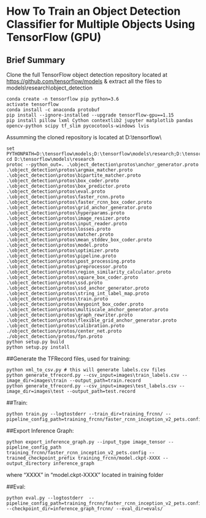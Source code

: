 # How To Train an Object Detection Classifier for Multiple Objects Using TensorFlow (GPU)

## Brief Summary
Clone the full TensorFlow object detection repository located at https://github.com/tensorflow/models & extract all the files to models\research\object_detection
```
conda create -n tensorflow pip python=3.6
activate tensorflow
conda install -c anaconda protobuf
pip install --ignore-installed --upgrade tensorflow-gpu==1.15
pip install pillow lxml Cython contextlib2 jupyter matplotlib pandas opencv-python scipy tf_slim pycocotools-windows lvis
```

Assumming the cloned repository is located at D:\tensorflow\
```
set PYTHONPATH=D:\tensorflow\models;D:\tensorflow\models\research;D:\tensorflow\models\research\slim
cd D:\tensorflow\models\research
protoc --python_out=. .\object_detection\protos\anchor_generator.proto .\object_detection\protos\argmax_matcher.proto .\object_detection\protos\bipartite_matcher.proto .\object_detection\protos\box_coder.proto .\object_detection\protos\box_predictor.proto .\object_detection\protos\eval.proto .\object_detection\protos\faster_rcnn.proto .\object_detection\protos\faster_rcnn_box_coder.proto .\object_detection\protos\grid_anchor_generator.proto .\object_detection\protos\hyperparams.proto .\object_detection\protos\image_resizer.proto .\object_detection\protos\input_reader.proto .\object_detection\protos\losses.proto .\object_detection\protos\matcher.proto .\object_detection\protos\mean_stddev_box_coder.proto .\object_detection\protos\model.proto .\object_detection\protos\optimizer.proto .\object_detection\protos\pipeline.proto .\object_detection\protos\post_processing.proto .\object_detection\protos\preprocessor.proto .\object_detection\protos\region_similarity_calculator.proto .\object_detection\protos\square_box_coder.proto .\object_detection\protos\ssd.proto .\object_detection\protos\ssd_anchor_generator.proto .\object_detection\protos\string_int_label_map.proto .\object_detection\protos\train.proto .\object_detection\protos\keypoint_box_coder.proto .\object_detection\protos\multiscale_anchor_generator.proto .\object_detection\protos\graph_rewriter.proto .\object_detection\protos\flexible_grid_anchor_generator.proto .\object_detection\protos\calibration.proto ./object_detection/protos/center_net.proto ./object_detection/protos/fpn.proto
python setup.py build
python setup.py install
```

##Generate the TFRecord files, used for training:
```
python xml_to_csv.py # this will generate labels.csv files
python generate_tfrecord.py --csv_input=images\train_labels.csv --image_dir=images\train --output_path=train.record
python generate_tfrecord.py --csv_input=images\test_labels.csv --image_dir=images\test --output_path=test.record
```

##Train:
```
python train.py --logtostderr --train_dir=training_frcnn/ --pipeline_config_path=training_frcnn/faster_rcnn_inception_v2_pets.config
```

##Export Inference Graph:
```
python export_inference_graph.py --input_type image_tensor --pipeline_config_path training_frcnn/faster_rcnn_inception_v2_pets.config --trained_checkpoint_prefix training_frcnn/model.ckpt-XXXX --output_directory inference_graph
```
where “XXXX” in “model.ckpt-XXXX” located in training folder

##Eval:
```
python eval.py --logtostderr  --pipeline_config_path=training_frcnn/faster_rcnn_inception_v2_pets.config  --checkpoint_dir=inference_graph_frcnn/ --eval_dir=evals/
```
